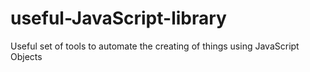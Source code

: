 # useful-JavaScript-library
Useful set of tools to automate the creating of things using JavaScript Objects 
